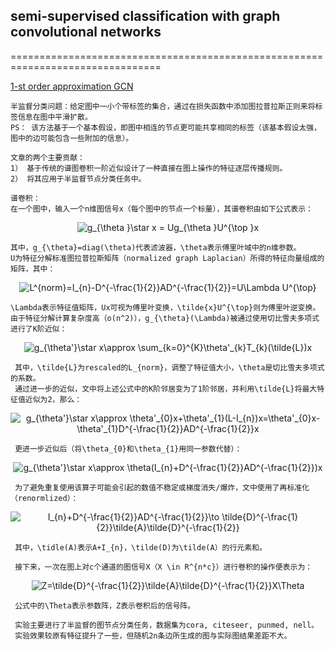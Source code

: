 ## semi-supervised classification with graph convolutional networks
================================================================================

[1-st order approximation GCN](https://arxiv.org/abs/1609.02907)
    
    半监督分类问题：给定图中一小个带标签的集合，通过在损失函数中添加图拉普拉斯正则来将标签信息在图中平滑扩散。
    PS： 该方法基于一个基本假设，即图中相连的节点更可能共享相同的标签（该基本假设太强，图中的边可能包含一些附加的信息）。
    
    文章的两个主要贡献：
    1） 基于传统的谱图卷积一阶近似设计了一种直接在图上操作的特征逐层传播规则。
    2） 将其应用于半监督节点分类任务中。
    
    谱卷积：
    在一个图中，输入一个n维图信号x（每个图中的节点一个标量），其谱卷积由如下公式表示：
    
<div align=center><img src="https://latex.codecogs.com/gif.latex?g_{\theta&space;}\star&space;x&space;=&space;Ug_{\theta&space;}U^{\top&space;}x" title="g_{\theta }\star x = Ug_{\theta }U^{\top }x" /></div>
  
    其中，g_{\theta}=diag(\theta)代表滤波器，\theta表示傅里叶域中的n维参数。
    U为特征分解标准图拉普拉斯矩阵（normalized graph Laplacian）所得的特征向量组成的矩阵，其中：

<div align=center><img src="https://latex.codecogs.com/gif.latex?L^{norm}=I_{n}-D^{-\frac{1}{2}}AD^{-\frac{1}{2}}=U\Lambda&space;U^{\top}" title="L^{norm}=I_{n}-D^{-\frac{1}{2}}AD^{-\frac{1}{2}}=U\Lambda U^{\top}" /></div>
  
    \Lambda表示特征值矩阵，Ux可视为傅里叶变换，\tilde{x}U^{\top}则为傅里叶逆变换。
    由于特征分解计算复杂度高（o(n^2)），g_{\theta}(\Lambda)被通过使用切比雪夫多项式进行了K阶近似：

<div align=center><img src="https://latex.codecogs.com/gif.latex?g_{\theta'}\star&space;x\approx&space;\sum_{k=0}^{K}\theta'_{k}T_{k}(\tilde{L})x" title="g_{\theta'}\star x\approx \sum_{k=0}^{K}\theta'_{k}T_{k}(\tilde{L})x" /></div>
  
     其中，\tilde{L}为rescaled的L_{norm}，调整了特征值大小，\theta是切比雪夫多项式的系数。
     通过进一步的近似，文中将上述公式中的K阶邻居变为了1阶邻居，并利用\tilde{L}将最大特征值近似为2，那么：

<div align=center><img src="https://latex.codecogs.com/gif.latex?g_{\theta'}\star&space;x\approx&space;\theta'_{0}x&plus;\theta'_{1}(L-I_{n})x=\theta'_{0}x-\theta'_{1}D^{-\frac{1}{2}}AD^{-\frac{1}{2}}x" title="g_{\theta'}\star x\approx \theta'_{0}x+\theta'_{1}(L-I_{n})x=\theta'_{0}x-\theta'_{1}D^{-\frac{1}{2}}AD^{-\frac{1}{2}}x" /></div>

     更进一步近似后（将\theta_{0}和\theta_{1}用同一参数代替）：
     
<div align=center><img src="https://latex.codecogs.com/gif.latex?g_{\theta'}\star&space;x\approx&space;\theta(I_{n}&plus;D^{-\frac{1}{2}}AD^{-\frac{1}{2}})x" title="g_{\theta'}\star x\approx \theta(I_{n}+D^{-\frac{1}{2}}AD^{-\frac{1}{2}})x" /></div>

     为了避免重复使用该算子可能会引起的数值不稳定或梯度消失/爆炸，文中使用了再标准化（renormlized）：
          
<div align=center><img src="https://latex.codecogs.com/gif.latex?I_{n}&plus;D^{-\frac{1}{2}}AD^{-\frac{1}{2}}\to&space;\tilde{D}^{-\frac{1}{2}}\tilde{A}\tilde{D}^{-\frac{1}{2}}" title="I_{n}+D^{-\frac{1}{2}}AD^{-\frac{1}{2}}\to \tilde{D}^{-\frac{1}{2}}\tilde{A}\tilde{D}^{-\frac{1}{2}}" /></div>

     其中，\tidle(A)表示A+I_{n}，\tilde(D)为\tilde(A）的行元素和。
     
     接下来，一次在图上对c个通道的图信号X（X \in R^{n*c}）进行卷积的操作便表示为：
     
<div align=center><img src="https://latex.codecogs.com/gif.latex?Z=\tilde{D}^{-\frac{1}{2}}\tilde{A}\tilde{D}^{-\frac{1}{2}}X\Theta" title="Z=\tilde{D}^{-\frac{1}{2}}\tilde{A}\tilde{D}^{-\frac{1}{2}}X\Theta" /></div>

     公式中的\Theta表示参数阵，Z表示卷积后的信号阵。
     
     实验主要进行了半监督的图节点分类任务，数据集为cora, citeseer, punmed, nell。
     实验效果较原有特征提升了一些，但随机2n条边所生成的图与实际图结果差距不大。
